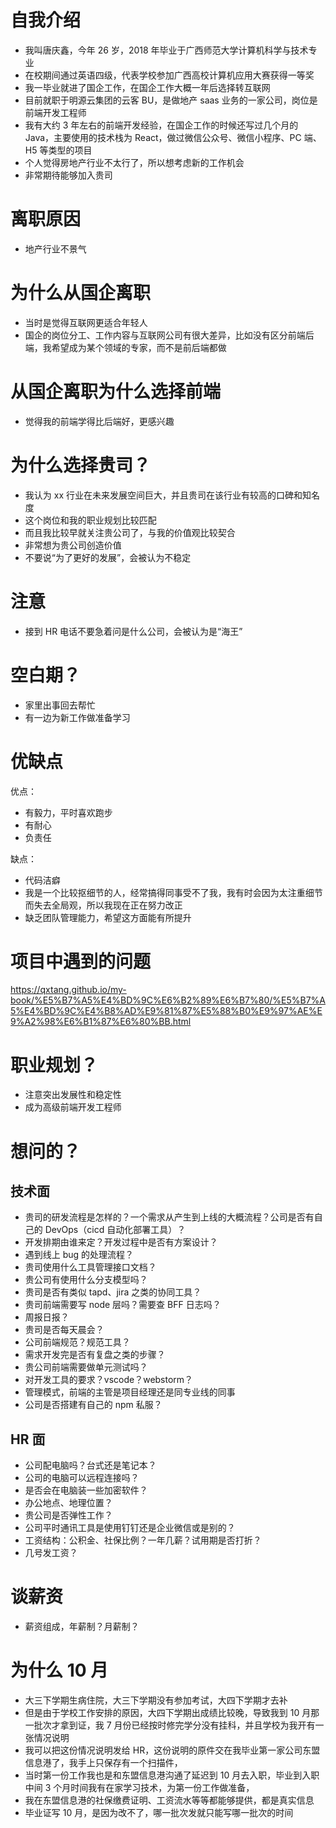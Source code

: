 # 自我介绍

- 我叫唐庆鑫，今年 26 岁，2018 年毕业于广西师范大学计算机科学与技术专业
- 在校期间通过英语四级，代表学校参加广西高校计算机应用大赛获得一等奖
- 我一毕业就进了国企工作，在国企工作大概一年后选择转互联网
- 目前就职于明源云集团的云客 BU，是做地产 saas 业务的一家公司，岗位是前端开发工程师
- 我有大约 3 年左右的前端开发经验，在国企工作的时候还写过几个月的 Java，主要使用的技术栈为 React，做过微信公众号、微信小程序、PC 端、H5 等类型的项目
- 个人觉得房地产行业不太行了，所以想考虑新的工作机会
- 非常期待能够加入贵司

# 离职原因

- 地产行业不景气

# 为什么从国企离职

- 当时是觉得互联网更适合年轻人
- 国企的岗位分工、工作内容与互联网公司有很大差异，比如没有区分前端后端，我希望成为某个领域的专家，而不是前后端都做

# 从国企离职为什么选择前端

- 觉得我的前端学得比后端好，更感兴趣

# 为什么选择贵司？

- 我认为 xx 行业在未来发展空间巨大，并且贵司在该行业有较高的口碑和知名度
- 这个岗位和我的职业规划比较匹配
- 而且我比较早就关注贵公司了，与我的价值观比较契合
- 非常想为贵公司创造价值
- 不要说“为了更好的发展”，会被认为不稳定

# 注意

- 接到 HR 电话不要急着问是什么公司，会被认为是“海王”

# 空白期？

- 家里出事回去帮忙
- 有一边为新工作做准备学习

# 优缺点

优点：

- 有毅力，平时喜欢跑步
- 有耐心
- 负责任

缺点：

- 代码洁癖
- 我是一个比较抠细节的人，经常搞得同事受不了我，我有时会因为太注重细节而失去全局观，所以我现在正在努力改正
- 缺乏团队管理能力，希望这方面能有所提升

# 项目中遇到的问题

https://qxtang.github.io/my-book/%E5%B7%A5%E4%BD%9C%E6%B2%89%E6%B7%80/%E5%B7%A5%E4%BD%9C%E4%B8%AD%E9%81%87%E5%88%B0%E9%97%AE%E9%A2%98%E6%B1%87%E6%80%BB.html

# 职业规划？

- 注意突出发展性和稳定性
- 成为高级前端开发工程师

# 想问的？

## 技术面

- 贵司的研发流程是怎样的？一个需求从产生到上线的大概流程？公司是否有自己的 DevOps（cicd 自动化部署工具）？
- 开发排期由谁来定？开发过程中是否有方案设计？
- 遇到线上 bug 的处理流程？
- 贵司使用什么工具管理接口文档？
- 贵公司有使用什么分支模型吗？
- 贵司是否有类似 tapd、jira 之类的协同工具？
- 贵司前端需要写 node 层吗？需要查 BFF 日志吗？
- 周报日报？
- 贵司是否每天晨会？
- 公司前端规范？规范工具？
- 需求开发完是否有复盘之类的步骤？
- 贵公司前端需要做单元测试吗？
- 对开发工具的要求？vscode？webstorm？
- 管理模式，前端的主管是项目经理还是同专业线的同事
- 公司是否搭建有自己的 npm 私服？

## HR 面

- 公司配电脑吗？台式还是笔记本？
- 公司的电脑可以远程连接吗？
- 是否会在电脑装一些加密软件？
- 办公地点、地理位置？
- 贵公司是否弹性工作？
- 公司平时通讯工具是使用钉钉还是企业微信或是别的？
- 工资结构：公积金、社保比例？一年几薪？试用期是否打折？
- 几号发工资？

# 谈薪资

- 薪资组成，年薪制？月薪制？

# 为什么 10 月

- 大三下学期生病住院，大三下学期没有参加考试，大四下学期才去补
- 但是由于学校工作安排的原因，大四下学期出成绩比较晚，导致我到 10 月那一批次才拿到证，我 7 月份已经按时修完学分没有挂科，并且学校为我开有一张情况说明
- 我可以把这份情况说明发给 HR，这份说明的原件交在我毕业第一家公司东盟信息港了，我手上只保存有一个扫描件，
- 当时第一份工作我也是和东盟信息港沟通了延迟到 10 月去入职，毕业到入职中间 3 个月时间我有在家学习技术，为第一份工作做准备，
- 我在东盟信息港的社保缴费证明、工资流水等等都能够提供，都是真实信息
- 毕业证写 10 月，是因为改不了，哪一批次发就只能写哪一批次的时间
